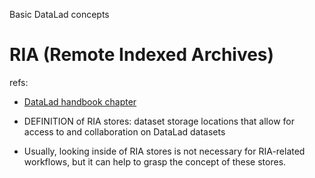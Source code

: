 Basic DataLad concepts

# RIA (Remote Indexed Archives)
refs:
* [DataLad handbook chapter](http://handbook.datalad.org/en/latest/beyond_basics/101-147-riastores.html#remote-indexed-archives-for-dataset-storage-and-backup)

* DEFINITION of RIA stores: dataset storage locations that allow for access to and collaboration on DataLad datasets
* Usually, looking inside of RIA stores is not necessary for RIA-related workflows, but it can help to grasp the concept of these stores.
